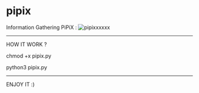 # pipix
Information Gathering PiPiX :
![pipixxxxxx](https://user-images.githubusercontent.com/40694758/42380593-213d1ef4-8137-11e8-8e37-b33871fc7c24.png)
___________________________________________________________________________________________________________________
HOW IT WORK ? 

chmod +x pipix.py 

python3 pipix.py

____________________________________________________________________________________________________________________

ENJOY IT :)
